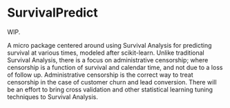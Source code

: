 # SurvivalPredict

WIP.

A micro package centered around using Survival Analysis for predicting survival at various times, modeled after scikit-learn. Unlike traditional Survival Analysis, there is a focus on administrative censorship; where censorship is a function of survival and calendar time, and not due to a loss of follow up. Administrative censorship is  the correct way to treat censorship in the case of customer churn and lead conversion. There will be an effort to bring cross validation and other statistical learning tuning techniques to  Survival Analysis.
